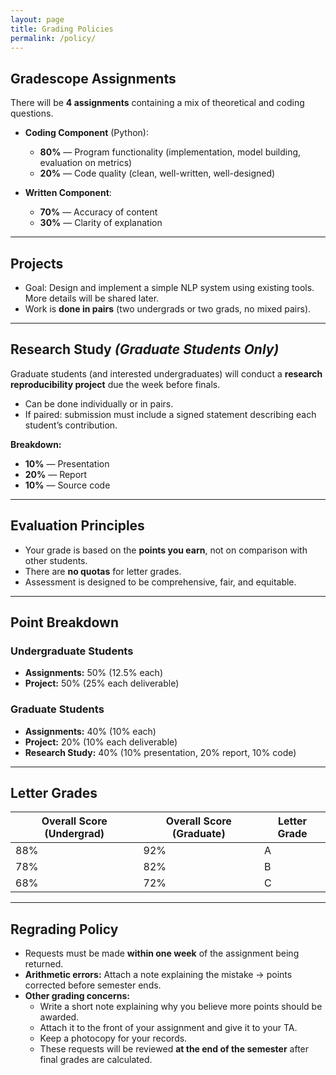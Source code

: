 ```yaml
---
layout: page
title: Grading Policies
permalink: /policy/
---
```


## Gradescope Assignments  
There will be **4 assignments** containing a mix of theoretical and coding questions.  

- **Coding Component** (Python):  
  - **80%** — Program functionality (implementation, model building, evaluation on metrics)  
  - **20%** — Code quality (clean, well-written, well-designed)  

- **Written Component**:  
  - **70%** — Accuracy of content  
  - **30%** — Clarity of explanation  

---

## Projects  
- Goal: Design and implement a simple NLP system using existing tools. More details will be shared later. 
- Work is **done in pairs** (two undergrads or two grads, no mixed pairs).  

---

## Research Study *(Graduate Students Only)*  
Graduate students (and interested undergraduates) will conduct a **research reproducibility project** due the week before finals.  
- Can be done individually or in pairs.  
- If paired: submission must include a signed statement describing each student’s contribution.  

**Breakdown:**  
- **10%** — Presentation  
- **20%** — Report  
- **10%** — Source code  

---

## Evaluation Principles  
- Your grade is based on the **points you earn**, not on comparison with other students.  
- There are **no quotas** for letter grades.  
- Assessment is designed to be comprehensive, fair, and equitable.  

---

## Point Breakdown  

### Undergraduate Students  
- **Assignments:** 50% (12.5% each)  
- **Project:** 50% (25% each deliverable)  

### Graduate Students  
- **Assignments:** 40% (10% each)  
- **Project:** 20% (10% each deliverable)  
- **Research Study:** 40% (10% presentation, 20% report, 10% code)  

---

## Letter Grades  

| Overall Score (Undergrad) | Overall Score (Graduate) | Letter Grade |
|---------------------------|---------------------------|--------------|
| 88%                       | 92%                       | A            |
| 78%                       | 82%                       | B            |
| 68%                       | 72%                       | C            |

---

## Regrading Policy  
- Requests must be made **within one week** of the assignment being returned.  
- **Arithmetic errors:** Attach a note explaining the mistake → points corrected before semester ends.  
- **Other grading concerns:**  
  - Write a short note explaining why you believe more points should be awarded.  
  - Attach it to the front of your assignment and give it to your TA.  
  - Keep a photocopy for your records.  
  - These requests will be reviewed **at the end of the semester** after final grades are calculated.  
